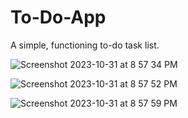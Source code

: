 # To-Do-App

A simple, functioning to-do task list. 

![Screenshot 2023-10-31 at 8 57 34 PM](https://github.com/LucasW33/To-Do-App/assets/86488736/c761a93d-9b1e-45e1-b1d0-9a5e63257c32)

![Screenshot 2023-10-31 at 8 57 52 PM](https://github.com/LucasW33/To-Do-App/assets/86488736/03d4a21c-f646-4479-acea-58f287edcaf5)

![Screenshot 2023-10-31 at 8 57 59 PM](https://github.com/LucasW33/To-Do-App/assets/86488736/0412926e-b4cd-4645-b967-9b2ccdf6a34f)


